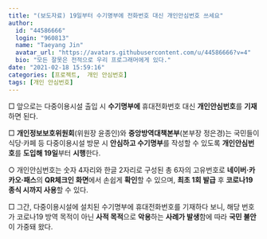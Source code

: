```yaml
---
title: "(보도자료) 19일부터 수기명부에 전화번호 대신 개인안심번호 쓰세요"
author:
  id: "44586666"
  login: "960813"
  name: "Taeyang Jin"
  avatar_url: "https://avatars.githubusercontent.com/u/44586666?v=4"
  bio: "모든 잘못은 전적으로 우리 프로그래머에게 있다."
date: "2021-02-18 15:59:16"
categories: [프로젝트,  개인 안심번호]
tags: [개인 안심번호]
---
```

□ 앞으로는 다중이용시설 출입 시 **수기명부에** 휴대전화번호 대신 **개인안심번호**를 **기재**하면 된다.

□ **개인정보보호위원회**(위원장 윤종인)와 **중앙방역대책본부**(본부장 정은경)는 국민들이 식당·카페 등 다중이용시설 방문 시 **안심하고 수기명부**를 작성할 수 있도록 **개인안심번호**를 **도입해 19일**부터 **시행**한다.

○ 개인안심번호는 숫자 4자리와 한글 2자리로 구성된 총 6자의 고유번호로 **네이버·카카오·패스**의 **QR체크인 화면**에서 손쉽게 **확인**할 수 있으며, **최초 1회 발급** 후 **코로나19 종식 시까지 사용**할 수 있다.

□ 그간, 다중이용시설에 설치된 수기명부에 휴대전화번호를 기재하다 보니, 해당 번호가 코로나19 방역 목적이 아닌 **사적 목적**으로 **악용**하는 **사례가 발생**함에 따라 **국민 불안**이 가중돼 왔다.